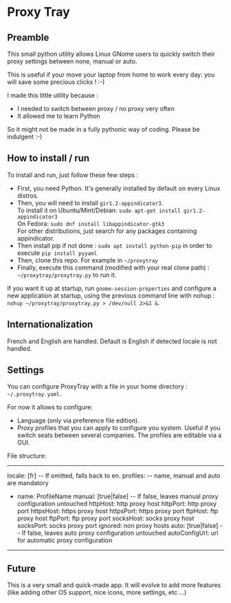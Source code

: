 # Proxy Tray

## Preamble

This small python utility allows Linux GNome users to quickly switch their proxy settings between none, manual or auto.

This is useful if your move your laptop from home to work every day: you will save some precious clicks ! :-)

I made this little utility because :

- I needed to switch between proxy / no proxy very often
- It allowed me to learn Python

So it might not be made in a fully pythonic way of coding. Please be indulgent :-)

## How to install / run

To install and run, just follow these few steps :

- First, you need Python. It's generally installed by default on every Linux distros.
- Then, you will need to install `gir1.2-appindicator3`.  
  To install it on Ubuntu/Mint/Debian: `sudo apt-get install gir1.2-appindicator3`  
  On Fedora: `sudo dnf install libappindicator-gtk3`  
  For other distributions, just search for any packages containing appindicator.
- Then install pip if not done : `sudo apt install python-pip` in order to execute `pip install pyyaml`
- Then, clone this repo. For example in `~/proxytray`
- Finally, execute this command (modified with your real clone path) : `~/proxytray/proxytray.py` to run it.

If you want it up at startup, run `gnome-session-properties` and configure a new application at startup,
using the previous command line with nohup : `nohup ~/proxytray/proxytray.py > /dev/null 2>&1 &`.

## Internationalization

French and English are handled. Default is English if detected locale is not handled.

## Settings

You can configure ProxyTray with a file in your home directory : `~/.proxytray.yaml`.

For now it allows to configure:

- Language (only via preference file edition).
- Proxy profiles that you can apply to configure you system. Useful if you switch seats between several companies. The profiles are editable via a GUI.

File structure: 

---
locale: [fr]  -- If omitted, falls back to en.
profiles:  -- name, manual and auto are mandatory
- name: ProfileName
  manual: [true|false]  -- If false, leaves manual proxy configuration untouched
  httpHost: http proxy host
  httpPort: http proxy port
  httpsHost: https proxy host
  httpsPort: https proxy port
  ftpHost: ftp proxy host
  ftpPort: ftp proxy port
  socksHost: socks proxy host
  socksPort: socks proxy port
  ignored: non proxy hosts
  auto: [true|false]  -- If false, leaves auto proxy configuration untouched
  autoConfigUrl: url for automatic proxy configuration
---

## Future

This is a very small and quick-made app.
It will evolve to add more features (like adding other OS support, nice icons, more settings, etc ...)
